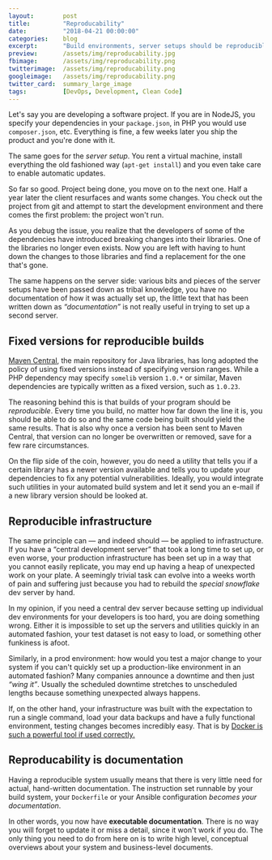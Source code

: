 ```yaml
---
layout:        post
title:         "Reproducability"
date:          "2018-04-21 00:00:00"
categories:    blog
excerpt:       "Build environments, server setups should be reproducible, even 6 months down the line. How does this work?"
preview:       /assets/img/reproducability.jpg
fbimage:       /assets/img/reproducability.png
twitterimage:  /assets/img/reproducability.png
googleimage:   /assets/img/reproducability.png
twitter_card:  summary_large_image
tags:          [DevOps, Development, Clean Code]
---
```


Let's say you are developing a software project. If you are in NodeJS, you specify your dependencies in your
`package.json`, in PHP you would use `composer.json`, etc. Everything is fine, a few weeks later you ship the product
and you're done with it.

The same goes for the *server setup*. You rent a virtual machine, install everything the old fashioned way
(`apt-get install`) and you even take care to enable automatic updates.

So far so good. Project being done, you move on to the next one. Half a year later the client resurfaces and wants some
changes. You check out the project from git and attempt to start the development environment and there comes the first
problem: the project won't run.

As you debug the issue, you realize that the developers of some of the dependencies have introduced breaking changes
into their libraries. One of the libraries no longer even exists. Now you are left with having to hunt down the changes
to those libraries and find a replacement for the one that's gone.

The same happens on the server side: various bits and pieces of the server setups have been passed down as tribal
knowledge, you have no documentation of how it was actually set up, the little text that has been written down as
*&ldquo;documentation&rdquo;* is not really useful in trying to set up a second server.

## Fixed versions for reproducible builds

[Maven Central](https://search.maven.org/), the main repository for Java libraries, has long adopted the policy of using
fixed versions instead of specifying version ranges. While a PHP dependency may specify `somelib` version `1.0.*` or
similar, Maven dependencies are typically written as a fixed version, such as `1.0.23`.

The reasoning behind this is that builds of your program should be *reproducible*. Every time you build, no matter how
far down the line it is, you should be able to do so and the same code being built should yield the same results. That
is also why once a version has been sent to Maven Central, that version can no longer be overwritten or removed, save
for a few rare circumstances.

On the flip side of the coin, however, you do need a utility that tells you if a certain library has a newer version
available and tells you to update your dependencies to fix any potential vulnerabilities. Ideally, you would integrate
such utilities in your automated build system and let it send you an e-mail if a new library version should be looked
at.

## Reproducible infrastructure

The same principle can &mdash; and indeed should &mdash; be applied to infrastructure. If you have a &ldquo;central
development server&rdquo; that took a long time to set up, or even worse, your production infrastructure has been set
up in a way that you cannot easily replicate, you may end up having a heap of unexpected work on your plate. A seemingly
trivial task can evolve into a weeks worth of pain and suffering just because you had to rebuild the *special snowflake*
dev server by hand.

In my opinion, if you need a central dev server because setting up individual dev environments for your developers is 
too hard, you are doing something wrong. Either it is impossible to set up the servers and utilities quickly in an 
automated fashion, your test dataset is not easy to load, or something other funkiness is afoot.

Similarly, in a prod environment: how would you test a major change to your system if you can't quickly set up a
production-like environment in an automated fashion? Many companies announce a downtime and then just
*&ldquo;wing it&rdquo;*. Usually the scheduled downtime stretches to unscheduled lengths because something
unexpected always happens.

If, on the other hand, your infrastructure was built with the expectation to run a single command, load your data
backups and have a fully functional environment, testing changes becomes incredibly easy. That is by [Docker is such a
powerful tool if used correctly.](/blog/why-docker-matters)

## Reproducability is documentation

Having a reproducible system usually means that there is very little need for actual, hand-written documentation. The
instruction set runnable by your build system, your `Dockerfile` or your Ansible configuration
*becomes your documentation*.

In other words, you now have **executable documentation**. There is no way you will forget to update it or miss a
detail, since it won't work if you do. The only thing you need to do from here on is to write high level, conceptual
overviews about your system and business-level documents.
